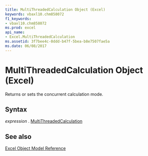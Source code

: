 ```yaml
---
title: MultiThreadedCalculation Object (Excel)
keywords: vbaxl10.chm858072
f1_keywords:
- vbaxl10.chm858072
ms.prod: excel
api_name:
- Excel.MultiThreadedCalculation
ms.assetid: 3f7bee4c-0ddd-b47f-5bea-b8e7507fae5a
ms.date: 06/08/2017
---
```



# MultiThreadedCalculation Object (Excel)

Returns or sets the concurrent calculation mode.


## Syntax

 _expression_ . [MultiThreadedCalculation](./Excel.MultiThreadedCalculation.md)


## See also


[Excel Object Model Reference](./overview/Excelobject-model.md)


